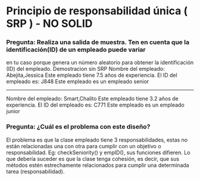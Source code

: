 # Principio de responsabilidad única ( SRP ) - NO SOLID
### Pregunta: Realiza una salida de muestra. Ten en cuenta que la identificación(ID) de un empleado puede variar
en tu caso porque genera un número aleatorio para obtener la identificación (ID) del empleado.
Demostracion sin SRP
Nombre del empleado: Abejita,Jessica
Este empleado tiene 7.5 años de experiencia.
El ID del empleado es: J848
Este empleado es un empleado senior
*******
Nombre del empleado: Smart,Chalito
Este empleado tiene 3.2 años de experiencia.
El ID del empleado es: C771
Este empleado es un empleado junior
### Pregunta: ¿Cuál es el problema con este diseño?
El problema es que la clase empleado tiene 3 responsabilidades, estas no están relacionadas una con otra para cumplir
con un objetivo o responsabilidad.
Eg: checkSeniority() y empID(), sus funciones difieren.
Lo que debería suceder es que la clase tenga cohesión, es decir,
que sus métodos estén estrechamente relacionados para cumplir una determinada tarea (responsabilidad).
